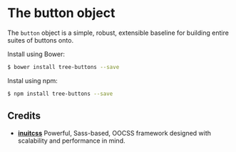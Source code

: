 # The button object

The `button` object is a simple, robust, extensible baseline for building
entire suites of buttons onto.

Install using Bower:

```sh
$ bower install tree-buttons --save
```

Instal using npm:

```sh
$ npm install tree-buttons --save
```

## Credits

* **[inuitcss](https://github.com/inuitcss)** Powerful, Sass-based, OOCSS
framework designed with scalability and performance in mind.
